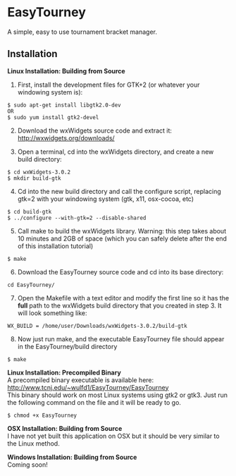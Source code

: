 # EasyTourney
A simple, easy to use tournament bracket manager.

## Installation 

**Linux Installation: Building from Source**  
  
1. First, install the development files for GTK+2 (or whatever your windowing system is):
  ```  
  $ sudo apt-get install libgtk2.0-dev  
  OR  
  $ sudo yum install gtk2-devel
  ```
  
2. Download the wxWidgets source code and extract it: http://wxwidgets.org/downloads/

3. Open a terminal, cd into the wxWidgets directory, and create a new build directory:
  ```
  $ cd wxWidgets-3.0.2  
  $ mkdir build-gtk
  ```
  
4. Cd into the new build directory and call the configure script, replacing gtk=2 with your windowing system (gtk, x11, osx-cocoa, etc)
  ```
  $ cd build-gtk
  $ ../configure --with-gtk=2 --disable-shared
  ```
  
5. Call make to build the wxWidgets library. Warning: this step takes about 10 minutes and 2GB of space (which you can safely delete after the end of this installation tutorial)
  ```
  $ make
  ```
  
6. Download the EasyTourney source code and cd into its base directory: 
  ```
  cd EasyTourney/
  ```

7. Open the Makefile with a text editor and modify the first line so it has the **full** path to the wxWidgets build directory that you created in step 3. It will look something like: 
  ```
  WX_BUILD = /home/user/Downloads/wxWidgets-3.0.2/build-gtk
  ```

8. Now just run make, and the executable EasyTourney file should appear in the EasyTourney/build directory
  ```
  $ make
  ```

**Linux Installation: Precompiled Binary**  
A precompiled binary executable is available here: http://www.tcnj.edu/~wulfd1/EasyTourney/EasyTourney  
This binary should work on most Linux systems using gtk2 or gtk3. Just run the following command on the file and it will be ready to go.
```
$ chmod +x EasyTourney
```

**OSX Installation: Building from Source**  
I have not yet built this application on OSX but it should be very similar to the Linux method.

**Windows Installation: Building from Source**  
Coming soon!
